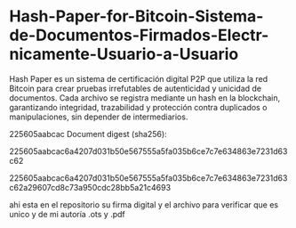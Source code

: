 # Hash-Paper-for-Bitcoin-Sistema-de-Documentos-Firmados-Electr-nicamente-Usuario-a-Usuario
Hash Paper es un sistema de certificación digital P2P que utiliza la red Bitcoin para crear pruebas irrefutables de autenticidad y unicidad de documentos. Cada archivo se registra mediante un hash en la blockchain, garantizando integridad, trazabilidad y protección contra duplicados o manipulaciones, sin depender de intermediarios.


225605aabcac
Document digest (sha256):

225605aabcac6a4207d031b50e567555a5fa035b6ce7c7e634863e7231d63c62

225605aabcac6a4207d031b50e567555a5fa035b6ce7c7e634863e7231d63c62a29607cd8c73a950cdc28bb5a21c4693

ahi esta en el repositorio su firma digital y el archivo para verificar que es unico y de mi autoría
.ots y .pdf 

